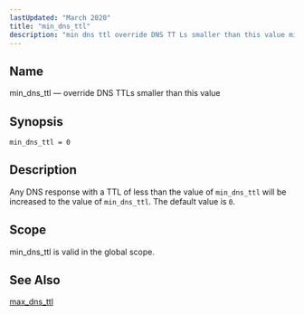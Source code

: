 ```yaml
---
lastUpdated: "March 2020"
title: "min_dns_ttl"
description: "min dns ttl override DNS TT Ls smaller than this value min dns ttl 0 Any DNS response with a TTL of less than the value of min dns ttl will be increased to the value of min dns ttl The default value is 0 min dns ttl is valid..."
---
```


<a name="conf.ref.min_dns_ttl"></a> 
## Name

min_dns_ttl — override DNS TTLs smaller than this value

## Synopsis

`min_dns_ttl = 0`

<a name="idp25482048"></a> 
## Description

Any DNS response with a TTL of less than the value of `min_dns_ttl` will be increased to the value of `min_dns_ttl`. The default value is `0`.

<a name="idp25485280"></a> 
## Scope

min_dns_ttl is valid in the global scope.

<a name="idp25487104"></a> 
## See Also

[max_dns_ttl](/momentum/4/config/ref-max-dns-ttl)